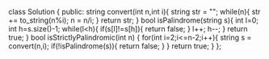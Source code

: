 class Solution {
public:
string convert(int n,int i){
string str = "";
while(n){
str += to_string(n%i);
n = n/i;
}
return str;
}
bool isPalindrome(string s){
int l=0;
int h=s.size()-1;
while(l<h){
if(s[l]!=s[h]){
return false;
}
l++;
h--;
}
return true;
}
bool isStrictlyPalindromic(int n) {
for(int i=2;i<=n-2;i++){
string s = convert(n,i);
if(!isPalindrome(s)){
return false;
}
}
return true;
}
};
